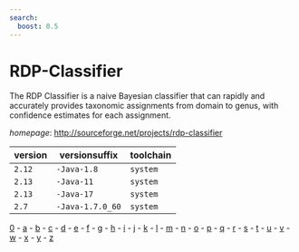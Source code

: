 ```yaml
---
search:
  boost: 0.5
---
```

# RDP-Classifier

The RDP Classifier is a naive Bayesian classifier that can rapidly and accurately provides taxonomic  assignments from domain to genus, with confidence estimates for each assignment.

*homepage*: <http://sourceforge.net/projects/rdp-classifier>

version | versionsuffix | toolchain
--------|---------------|----------
``2.12`` | ``-Java-1.8`` | ``system``
``2.13`` | ``-Java-11`` | ``system``
``2.13`` | ``-Java-17`` | ``system``
``2.7`` | ``-Java-1.7.0_60`` | ``system``

[0](../0/index.md) - [a](../a/index.md) - [b](../b/index.md) - [c](../c/index.md) - [d](../d/index.md) - [e](../e/index.md) - [f](../f/index.md) - [g](../g/index.md) - [h](../h/index.md) - [i](../i/index.md) - [j](../j/index.md) - [k](../k/index.md) - [l](../l/index.md) - [m](../m/index.md) - [n](../n/index.md) - [o](../o/index.md) - [p](../p/index.md) - [q](../q/index.md) - [r](../r/index.md) - [s](../s/index.md) - [t](../t/index.md) - [u](../u/index.md) - [v](../v/index.md) - [w](../w/index.md) - [x](../x/index.md) - [y](../y/index.md) - [z](../z/index.md)

